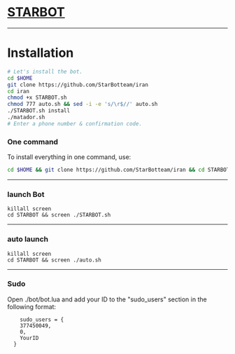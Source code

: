 # [STARBOT](https://telegram.me/SBT_ROBOT)


* * *


# Installation

```sh
# Let's install the bot.
cd $HOME
git clone https://github.com/StarBotteam/iran
cd iran
chmod +x STARBOT.sh
chmod 777 auto.sh && sed -i -e 's/\r$//' auto.sh
./STARBOT.sh install
./matador.sh 
# Enter a phone number & confirmation code.
```
### One command
To install everything in one command, use:
```sh
cd $HOME && git clone https://github.com/StarBotteam/iran && cd STARBOT && chmod +x STARBOT.sh && chmod 777 auto.sh && sed -i -e 's/\r$//' auto.sh && ./STARBOT.sh install && ./STARBOT.sh
```

* * *

### launch Bot

```
killall screen
cd STARBOT && screen ./STARBOT.sh
```

* * *


### auto launch 
```
killall screen
cd STARBOT && screen ./auto.sh
```

* * *


### Sudo

Open ./bot/bot.lua and add your ID to the "sudo_users" section in the following format:
```
    sudo_users = {
    377450049,
    0,
    YourID
  }
